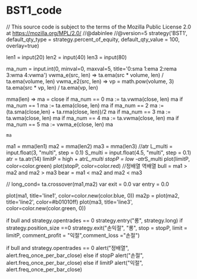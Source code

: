 # BST1_code
// This source code is subject to the terms of the Mozilla Public License 2.0 at https://mozilla.org/MPL/2.0/
//@dabinlee
//@version=5
strategy('BST1', default_qty_type =  strategy.percent_of_equity, default_qty_value = 100, overlay=true)

len1 = input(20)
len2 = input(40)
len3 = input(80)

ma_num = input.int(0, minval=0, maxval=5, title='0:sma 1:ema 2:rema 3:wma 4:vwma')
vwma_e(src, len) =>
    ta.ema(src * volume, len) / ta.ema(volume, len)
vwma_e2(src, len) =>
    vp = math.pow(volume, 3)
    ta.ema(src * vp, len) / ta.ema(vp, len)

mma(len) =>
    ma = close
    if ma_num == 0
        ma := ta.vwma(close, len)
        ma
    if ma_num == 1
        ma := ta.ema(close, len)
        ma
    if ma_num == 2
        ma := (ta.sma(close,len) + ta.rma(close, len))/2
        ma
    if ma_num == 3
        ma := ta.wma(close, len)
        ma
    if ma_num == 4
        ma := ta.vwma(close, len)
        ma
    if ma_num == 5
        ma := vwma_e(close, len)
        ma

    ma

ma1 = mma(len1)
ma2 = mma(len2)
ma3 = mma(len3)
//atr
L_multi = input.float(3, "multi", step = 0.1)
S_multi = input.float(4.5, "multi", step = 0.1)
atr = ta.atr(14)
limitP = high + atr*L_multi
stopP = low -atr*S_multi
plot(limitP, color=color.green)
plot(stopP, color=color.red)
//정배열 역배열
bull = ma1 > ma2 and ma2 > ma3
bear = ma1 < ma2 and ma2 < ma3

// long_cond= ta.crossover(ma1,ma2)
var exit = 0.0
var entry = 0.0

plot(ma1, title='line1', color=color.new(color.blue, 0))
ma2p = plot(ma2, title='line2', color=#b01010ff)
plot(ma3, title='line3', color=color.new(color.green, 0))

if bull and strategy.opentrades == 0
    strategy.entry("롱", strategy.long)
    if strategy.position_size ==0
        strategy.exit("손익절", "롱", stop = stopP, limit = limitP, comment_profit = "익절",comment_loss ="손절")

if bull and strategy.opentrades == 0
    alert("정배열", alert.freq_once_per_bar_close)
else if stopP
    alert("손절", alert.freq_once_per_bar_close)
else if limitP
    alert("익절", alert.freq_once_per_bar_close)

